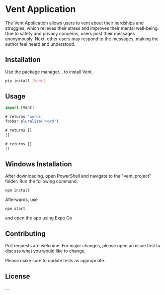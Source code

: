 # Vent Application

The Vent Application allows users to vent about their hardships and struggles, which relieves their stress and improves their mental well-being. Due to safety and privacy concerns, users post their messages anonymously. Next, other users may respond to the messages, making the author feel heard and understood.

## Installation

Use the package manager… to install Vent.

```bash
pip install [Vent]
```

## Usage

```jsx
import [Vent]

# returns 'words'
foobar.pluralize('word')

# returns []
[]

# returns []
[]
```

## Windows Installation
After downloading, open PowerShell and navigate to the "vent_project" folder. Run the following command:

```
npm install
```

Afterwards, use
```
npm start
```
and open the app using Expo Go

## Contributing

Pull requests are welcome. For major changes, please open an issue first
to discuss what you would like to change.

Please make sure to update tests as appropriate.

## License

…
